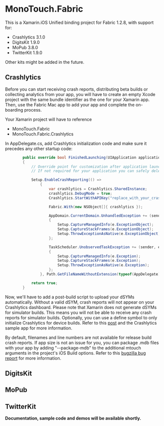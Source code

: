# MonoTouch.Fabric

This is a Xamarin.iOS Unified binding project for Fabric 1.2.8, with support for:
* Crashlytics 3.1.0
* DigitsKit 1.9.0
* MoPub 3.8.0
* TwitterKit 1.9.0

Other kits might be added in the future.

## Crashlytics
Before you can start receiving crash reports, distributing beta builds or collecting analytics from your app, you will have to create an empty Xcode project with the same bundle identifier as the one for your Xamarin app.  Then, use the Fabric Mac app to add your app and complete the on-boarding process. 

Your Xamarin project will have to reference
* MonoTouch.Fabric
* MonoTouch.Fabric.Crashlytics

In AppDelegate.cs, add Crashlytics initialization code and make sure it precedes any other startup code:

```c#
		public override bool FinishedLaunching(UIApplication application, NSDictionary launchOptions)
		{
			// Override point for customization after application launch.
			// If not required for your application you can safely delete this method

			Setup.EnableCrashReporting(() =>
				{
					var crashlytics = Crashlytics.SharedInstance;
					crashlytics.DebugMode = true;
					Crashlytics.StartWithAPIKey("replace_with_your_crashlytics_api_key");

					Fabric.With(new NSObject[]{ crashlytics });

					AppDomain.CurrentDomain.UnhandledException += (sender, e) =>
					{
						Setup.CaptureManagedInfo(e.ExceptionObject);
						Setup.CaptureStackFrames(e.ExceptionObject);
						Setup.ThrowExceptionAsNative(e.ExceptionObject);
					};

					TaskScheduler.UnobservedTaskException += (sender, e) =>
					{
						Setup.CaptureManagedInfo(e.Exception);
						Setup.CaptureStackFrames(e.Exception);
						Setup.ThrowExceptionAsNative(e.Exception);
					};
				}, Path.GetFileNameWithoutExtension(typeof(AppDelegate).Module.Name));

			return true;
		}
```

Now, we'll have to add a post-build script to upload your dSYMs automatically.  Without a valid dSYM, crash reports will not appear on your Crashlytics dashboard.  Please note that Xamarin does not generate dSYMs for simulator builds.  This means you will not be able to receive any crash reports for simulator builds.  Optionally, you can use a define symbol to only initialize Crashlytics for device builds.  Refer to this [post](https://forums.xamarin.com/discussion/comment/132204/#Comment_132204) and the Crashlytics sample app for more information.

By default, filenames and line numbers are not available for release build crash reports.  If app size is not an issue for you, you can package .mdb files with your app by adding "--package-mdb" to the additional mtouch arguments in the project's iOS Build options.  Refer to this [bugzilla bug report](https://bugzilla.xamarin.com/show_bug.cgi?id=3357) for more information.

## DigitsKit

## MoPub

## TwitterKit

<b>Documentation, sample code and demos will be available shortly.</b>
